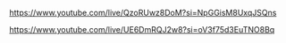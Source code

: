 
https://www.youtube.com/live/QzoRUwz8DoM?si=NpGGisM8UxqJSQns

https://www.youtube.com/live/UE6DmRQJ2w8?si=oV3f75d3EuTNO8Bq
